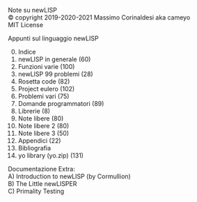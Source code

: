 Note su newLISP  
© copyright 2019-2020-2021 Massimo Corinaldesi aka cameyo  
MIT License  
    
Appunti sul linguaggio newLISP  
  
00) Indice  
01) newLISP in generale (60)  
02) Funzioni varie (100)  
03) newLISP 99 problemi (28)  
04) Rosetta code (82)  
05) Project eulero (102)  
06) Problemi vari (75)  
07) Domande programmatori (89)  
08) Librerie (8)  
09) Note libere (80)  
10) Note libere 2 (80)  
11) Note libere 3 (50)  
12) Appendici (22)  
13) Bibliografia  
99) yo library (yo.zip) (131)  
  
Documentazione Extra:  
A) Introduction to newLISP (by Cormullion)  
B) The Little newLISPER  
C) Primality Testing  

